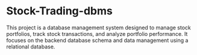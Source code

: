 # Stock-Trading-dbms
This project is a database management system designed to manage stock portfolios, track stock transactions, and analyze portfolio performance. It focuses on the backend database schema and data management using a relational database.
